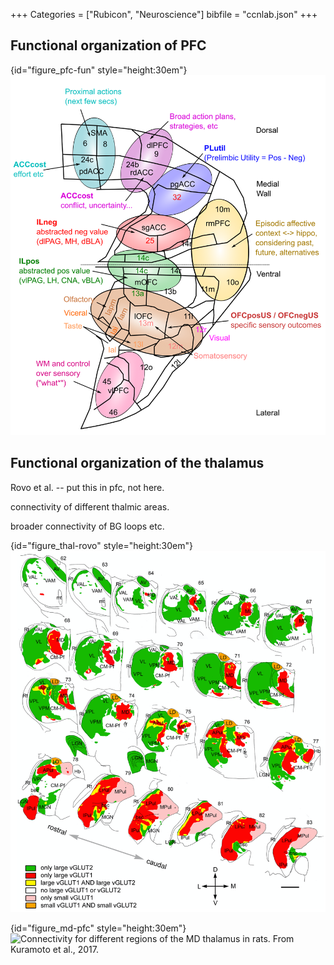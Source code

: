 +++
Categories = ["Rubicon", "Neuroscience"]
bibfile = "ccnlab.json"
+++

## Functional organization of PFC

{id="figure_pfc-fun" style="height:30em"}
![Functional anatomy of the prefrontal cortex.](media/fig_rubicon_anatomy_macaque.png)


## Functional organization of the thalamus

Rovo et al. -- put this in pfc, not here.

connectivity of different thalmic areas.

broader connectivity of BG loops etc.

{id="figure_thal-rovo" style="height:30em"}
![Different types of thalamic drivers in the primate thalamus, which provides key insight into functions of these thalamic areas and the cortical areas they interconnectd with. From Rovo et al., 2012.](media/fig_rovo_ulbert_ascady_12.png)



{id="figure_md-pfc" style="height:30em"}
![Connectivity for different regions of the MD thalamus in rats. From Kuramoto et al., 2017.](media/fig_md_pfc_kuramoto_etal_17.png)



